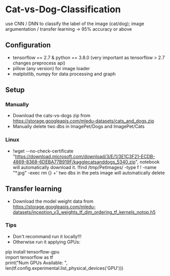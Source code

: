# Cat-vs-Dog-Classification
use CNN / DNN to classify the label of the image (cat/dog); image argumentation / transfer learning -> 95% accuracy or above

## Configuration
* tensorflow == 2.7 & python == 3.8.0 (very important as tensorflow > 2.7 changes preprocess api)
* pillow (any version) for image loader
* matplotlib, numpy for data processing and graph

## Setup
### Manually
- Download the cats-vs-dogs zip from https://storage.googleapis.com/mledu-datasets/cats_and_dogs.zip
- Manually delete two dbs in ImagePet/Dogs and ImagePet/Cats
### Linux
- !wget --no-check-certificate \
    "https://download.microsoft.com/download/3/E/1/3E1C3F21-ECDB-4869-8368-6DEBA77B919F/kagglecatsanddogs_5340.zip", notebook will automatically download it.
  !find /tmp/PetImages/ -type f ! -name "*.jpg" -exec rm {} +' two dbs in the pets image will automatically delete

## Transfer learning 
- Download the model weight data from https://storage.googleapis.com/mledu-datasets/inception_v3_weights_tf_dim_ordering_tf_kernels_notop.h5

### Tips
* Don't recommand run it locally!!!
* Otherwise run it applying GPUs:

pip install tensorflow-gpu  
import tensorflow as tf  
print("Num GPUs Available: ", len(tf.config.experimental.list_physical_devices('GPU')))

